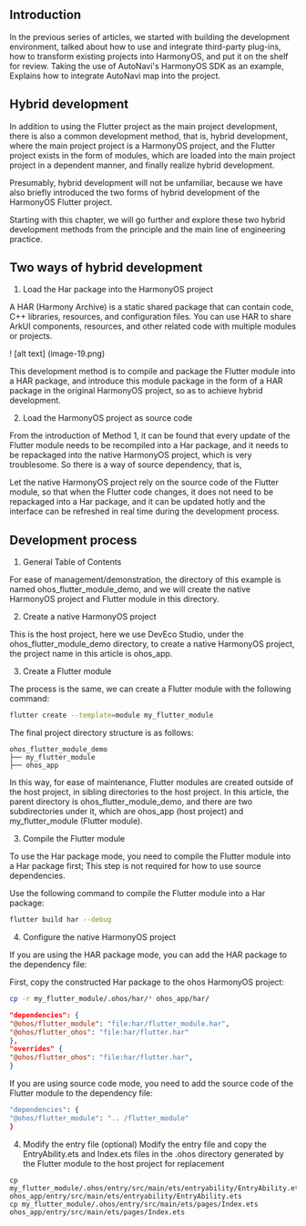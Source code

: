 ## Introduction

In the previous series of articles, we started with building the development environment, talked about how to use and integrate third-party plug-ins, how to transform existing projects into HarmonyOS, and put it on the shelf for review. Taking the use of AutoNavi's HarmonyOS SDK as an example,
Explains how to integrate AutoNavi map into the project.

## Hybrid development

In addition to using the Flutter project as the main project development, there is also a common development method, that is, hybrid development, where the main project project is a HarmonyOS project, and the Flutter project exists in the form of modules, which are loaded into the main project project in a dependent manner, and finally realize hybrid development.

Presumably, hybrid development will not be unfamiliar, because we have also briefly introduced the two forms of hybrid development of the HarmonyOS Flutter project.

Starting with this chapter, we will go further and explore these two hybrid development methods from the principle and the main line of engineering practice.

## Two ways of hybrid development

1. Load the Har package into the HarmonyOS project

A HAR (Harmony Archive) is a static shared package that can contain code, C++ libraries, resources, and configuration files. You can use HAR to share ArkUI components, resources, and other related code with multiple modules or projects.

! [alt text] (image-19.png)

This development method is to compile and package the Flutter module into a HAR package, and introduce this module package in the form of a HAR package in the original HarmonyOS project, so as to achieve hybrid development.

2. Load the HarmonyOS project as source code

From the introduction of Method 1, it can be found that every update of the Flutter module needs to be recompiled into a Har package, and it needs to be repackaged into the native HarmonyOS project, which is very troublesome. So there is a way of source dependency, that is,

Let the native HarmonyOS project rely on the source code of the Flutter module, so that when the Flutter code changes, it does not need to be repackaged into a Har package, and it can be updated hotly and the interface can be refreshed in real time during the development process.

## Development process

1. General Table of Contents

For ease of management/demonstration, the directory of this example is named ohos_flutter_module_demo, and we will create the native HarmonyOS project and Flutter module in this directory.

2. Create a native HarmonyOS project

This is the host project, here we use DevEco Studio, under the ohos_flutter_module_demo directory, to create a native HarmonyOS project, the project name in this article is ohos_app.

3. Create a Flutter module

The process is the same, we can create a Flutter module with the following command:

```bash
flutter create --template=module my_flutter_module
```

The final project directory structure is as follows:

```
ohos_flutter_module_demo
├── my_flutter_module
├── ohos_app
```

In this way, for ease of maintenance, Flutter modules are created outside of the host project, in sibling directories to the host project. In this article, the parent directory is ohos_flutter_module_demo, and there are two subdirectories under it, which are ohos_app (host project) and my_flutter_module (Flutter module).

3. Compile the Flutter module

To use the Har package mode, you need to compile the Flutter module into a Har package first; This step is not required for how to use source dependencies.

Use the following command to compile the Flutter module into a Har package:

```bash
flutter build har --debug
```

4. Configure the native HarmonyOS project

If you are using the HAR package mode, you can add the HAR package to the dependency file:

First, copy the constructed Har package to the ohos HarmonyOS project:

```bash
cp -r my_flutter_module/.ohos/har/* ohos_app/har/
```

```json
"dependencies": {
"@ohos/flutter_module": "file:har/flutter_module.har",
"@ohos/flutter_ohos": "file:har/flutter.har"
},
"overrides" {
"@ohos/flutter_ohos": "file:har/flutter.har",
}
```

If you are using source code mode, you need to add the source code of the Flutter module to the dependency file:

```bash
"dependencies": {
"@ohos/flutter_module": ".. /flutter_module"
}
```
4. Modify the entry file (optional)
Modify the entry file and copy the EntryAbility.ets and Index.ets files in the .ohos directory generated by the Flutter module to the host project for replacement

```
cp my_flutter_module/.ohos/entry/src/main/ets/entryability/EntryAbility.ets ohos_app/entry/src/main/ets/entryability/EntryAbility.ets
cp my_flutter_module/.ohos/entry/src/main/ets/pages/Index.ets ohos_app/entry/src/main/ets/pages/Index.ets
```